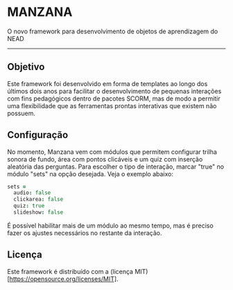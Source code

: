 # MANZANA
O novo framework para desenvolvimento de objetos de aprendizagem do NEAD

-----

## Objetivo
Este framework foi desenvolvido em forma de templates ao longo dos últimos dois anos para facilitar o desenvolvimento de pequenas interações com fins pedagógicos dentro de pacotes SCORM, mas de modo a permitir uma flexibilidade que as ferramentas prontas interativas que existem não possuem.

## Configuração
No momento, Manzana vem com módulos que permitem configurar trilha sonora de fundo, área com pontos clicáveis e um quiz com inserção aleatória das perguntas. Para escolher o tipo de interação, marcar "true" no módulo "sets" na opção desejada. Veja o exemplo abaixo:

```CoffeeScript
sets =
  audio: false
  clickarea: false
  quiz: true
  slideshow: false
```

É possível habilitar mais de um módulo ao mesmo tempo, mas é preciso fazer os ajustes necessários no restante da interação.

## Licença
Este framework é distribuído com a (licença MIT)[https://opensource.org/licenses/MIT].
